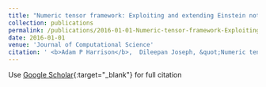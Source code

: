 ```yaml
---
title: "Numeric tensor framework: Exploiting and extending Einstein notation"
collection: publications
permalink: /publications/2016-01-01-Numeric-tensor-framework-Exploiting-and-extending-Einstein-notation
date: 2016-01-01
venue: 'Journal of Computational Science'
citation: ' <b>Adam P Harrison</b>,  Dileepan Joseph, &quot;Numeric tensor framework: Exploiting and extending Einstein notation.&quot; Journal of Computational Science, 2016.'
---
```

Use [Google Scholar](https://scholar.google.com/scholar?q=Numeric+tensor+framework:+Exploiting+and+extending+Einstein+notation){:target="_blank"} for full citation